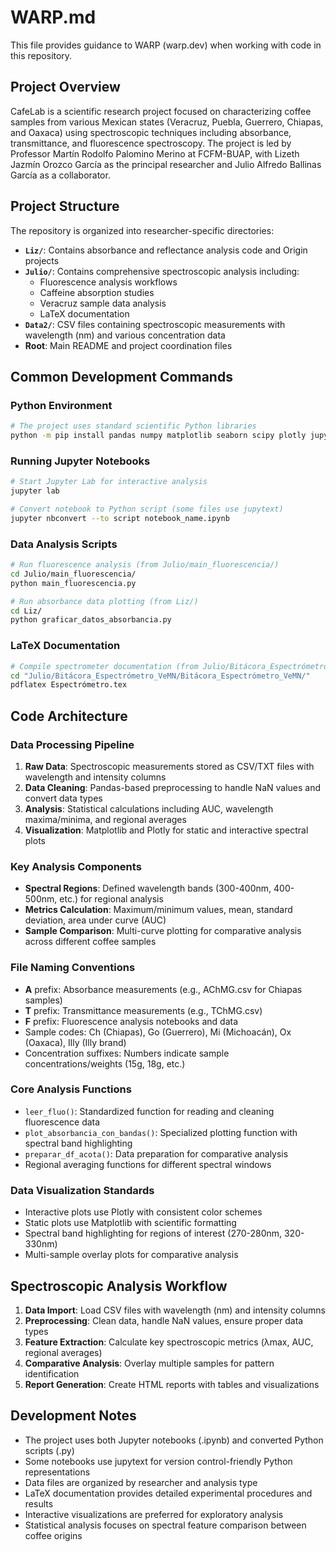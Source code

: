 # WARP.md

This file provides guidance to WARP (warp.dev) when working with code in this repository.

## Project Overview

CafeLab is a scientific research project focused on characterizing coffee samples from various Mexican states (Veracruz, Puebla, Guerrero, Chiapas, and Oaxaca) using spectroscopic techniques including absorbance, transmittance, and fluorescence spectroscopy. The project is led by Professor Martín Rodolfo Palomino Merino at FCFM-BUAP, with Lizeth Jazmín Orozco García as the principal researcher and Julio Alfredo Ballinas García as a collaborator.

## Project Structure

The repository is organized into researcher-specific directories:

- **`Liz/`**: Contains absorbance and reflectance analysis code and Origin projects
- **`Julio/`**: Contains comprehensive spectroscopic analysis including:
  - Fluorescence analysis workflows
  - Caffeine absorption studies
  - Veracruz sample data analysis
  - LaTeX documentation
- **`Data2/`**: CSV files containing spectroscopic measurements with wavelength (nm) and various concentration data
- **Root**: Main README and project coordination files

## Common Development Commands

### Python Environment
```bash
# The project uses standard scientific Python libraries
python -m pip install pandas numpy matplotlib seaborn scipy plotly jupyter
```

### Running Jupyter Notebooks
```bash
# Start Jupyter Lab for interactive analysis
jupyter lab

# Convert notebook to Python script (some files use jupytext)
jupyter nbconvert --to script notebook_name.ipynb
```

### Data Analysis Scripts
```bash
# Run fluorescence analysis (from Julio/main_fluorescencia/)
cd Julio/main_fluorescencia/
python main_fluorescencia.py

# Run absorbance data plotting (from Liz/)
cd Liz/
python graficar_datos_absorbancia.py
```

### LaTeX Documentation
```bash
# Compile spectrometer documentation (from Julio/Bitácora_Espectrómetro_VeMN/)
cd "Julio/Bitácora_Espectrómetro_VeMN/Bitácora_Espectrómetro_VeMN/"
pdflatex Espectrómetro.tex
```

## Code Architecture

### Data Processing Pipeline
1. **Raw Data**: Spectroscopic measurements stored as CSV/TXT files with wavelength and intensity columns
2. **Data Cleaning**: Pandas-based preprocessing to handle NaN values and convert data types
3. **Analysis**: Statistical calculations including AUC, wavelength maxima/minima, and regional averages
4. **Visualization**: Matplotlib and Plotly for static and interactive spectral plots

### Key Analysis Components
- **Spectral Regions**: Defined wavelength bands (300-400nm, 400-500nm, etc.) for regional analysis
- **Metrics Calculation**: Maximum/minimum values, mean, standard deviation, area under curve (AUC)
- **Sample Comparison**: Multi-curve plotting for comparative analysis across different coffee samples

### File Naming Conventions
- **A** prefix: Absorbance measurements (e.g., AChMG.csv for Chiapas samples)
- **T** prefix: Transmittance measurements (e.g., TChMG.csv)
- **F** prefix: Fluorescence analysis notebooks and data
- Sample codes: Ch (Chiapas), Go (Guerrero), Mi (Michoacán), Ox (Oaxaca), Illy (Illy brand)
- Concentration suffixes: Numbers indicate sample concentrations/weights (15g, 18g, etc.)

### Core Analysis Functions
- `leer_fluo()`: Standardized function for reading and cleaning fluorescence data
- `plot_absorbancia_con_bandas()`: Specialized plotting function with spectral band highlighting
- `preparar_df_acota()`: Data preparation for comparative analysis
- Regional averaging functions for different spectral windows

### Data Visualization Standards
- Interactive plots use Plotly with consistent color schemes
- Static plots use Matplotlib with scientific formatting
- Spectral band highlighting for regions of interest (270-280nm, 320-330nm)
- Multi-sample overlay plots for comparative analysis

## Spectroscopic Analysis Workflow

1. **Data Import**: Load CSV files with wavelength (nm) and intensity columns
2. **Preprocessing**: Clean data, handle NaN values, ensure proper data types
3. **Feature Extraction**: Calculate key spectroscopic metrics (λmax, AUC, regional averages)
4. **Comparative Analysis**: Overlay multiple samples for pattern identification
5. **Report Generation**: Create HTML reports with tables and visualizations

## Development Notes

- The project uses both Jupyter notebooks (.ipynb) and converted Python scripts (.py)
- Some notebooks use jupytext for version control-friendly Python representations
- Data files are organized by researcher and analysis type
- LaTeX documentation provides detailed experimental procedures and results
- Interactive visualizations are preferred for exploratory analysis
- Statistical analysis focuses on spectral feature comparison between coffee origins
